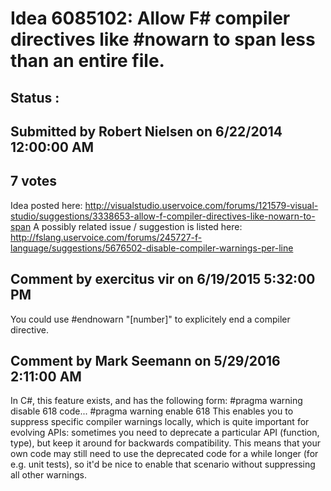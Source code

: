 # Idea 6085102: Allow F# compiler directives like #nowarn to span less than an entire file. #

## Status : 

## Submitted by Robert Nielsen on 6/22/2014 12:00:00 AM

## 7 votes

Idea posted here:
http://visualstudio.uservoice.com/forums/121579-visual-studio/suggestions/3338653-allow-f-compiler-directives-like-nowarn-to-span
A possibly related issue / suggestion is listed here:
http://fslang.uservoice.com/forums/245727-f-language/suggestions/5676502-disable-compiler-warnings-per-line


## Comment by exercitus vir on 6/19/2015 5:32:00 PM

You could use #endnowarn "[number]" to explicitely end a compiler directive.

## Comment by Mark Seemann on 5/29/2016 2:11:00 AM

In C#, this feature exists, and has the following form:
#pragma warning disable 618
code...
#pragma warning enable 618
This enables you to suppress specific compiler warnings locally, which is quite important for evolving APIs: sometimes you need to deprecate a particular API (function, type), but keep it around for backwards compatibility. This means that your own code may still need to use the deprecated code for a while longer (for e.g. unit tests), so it'd be nice to enable that scenario without suppressing all other warnings.
